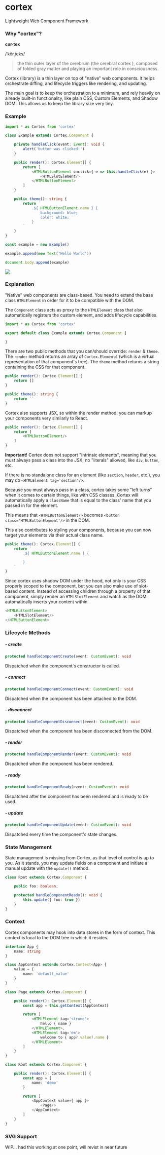 # cortex
Lightweight Web Component Framework

### Why "cortex"?
**cor·tex**

/ˈkôrˌteks/

> the thin outer layer of the cerebrum (the cerebral cortex ), composed of folded gray matter and playing an important role in consciousness.

Cortex (library) is a thin layer on top of "native" web components. It helps orchestrate diffing, and lifecycle triggers like rendering, and updating.

The main goal is to keep the orchestration to a minimum, and rely heavily on already built-in functionality, like plain CSS, Custom Elements, and Shadow DOM. This allows us to keep the library size very tiny.

### Example
```typescript
import * as Cortex from 'cortex'

class Example extends Cortex.Component {

    private handleClick(event: Event): void {
        alert('button was clicked!')
    }

    public render(): Cortex.Element[] {
        return [
            <HTMLButtonElement onclick={ e => this.handleClick(e) }>
                <HTMLSlotElement/>
            </HTMLButtonElement>
        ]
    }

    public theme(): string {
        return `
            .${ HTMLButtonElement.name } {
                background: blue;
                color: white;
            }
        `
    }
}

const example = new Example()

example.append(new Text('Hello World'))

document.body.append(example)
```

![](https://i.imgur.com/6nMCuib.png)

### Explanation
"Native" web components are class-based. You need to extend the base class `HTMLElement` in order for it to be compatible with the DOM.

The `Component` class acts as proxy to the `HTMLElement` class that also automatically registers the custom element, and adds lifecycle capabilities.

```typescript
import * as Cortex from 'cortex'

export default class Example extends Cortex.Component {

}
```

There are two public methods that you can/should override: `render` & `theme`. The `render` method returns an array of `Cortex.Element`s (which is a virtual representation of that component's tree). The `theme` method returns a string containing the CSS for that component.

```typescript
public render(): Cortex.Element[] {
    return []
}

public theme(): string {
    return ``
}
```

Cortex also supports JSX, so within the render method, you can markup your components very similarly to React.

```typescript
public render(): Cortex.Element[] {
    return [
        <HTMLButtonElement/>
    ]
}
```

**Important!** Cortex does not support "intrinsic elements", meaning that you must always pass a class into the JSX; no "literals" allowed, like `div`, `button`, etc.

If there is no standalone class for an element (like `section`, `header`, etc.), you may do `<HTMLElement tag='section'/>`.

Because you must always pass in a class, cortex takes some "left turns" when it comes to certain things, like with CSS classes. Cortex will automatically apply a `className` that is equal to the class' name that you passed in for the element.

This means that `<HTMLButtonElement/>` becomes `<button class='HTMLButtonElement'/>` in the DOM.

This also contributes to styling your components, because you can now target your elements via their actual class name.

```typescript
public theme(): Cortex.Element[] {
    return `
        .${ HTMLButtonElement.name } {

        }
    `
}
```

Since cortex uses shadow DOM under the hood, not only is your CSS properly scoped to the component, but you can also make use of slot-based content. Instead of accessing children through a property of that component, simply render an `HTMLSlotElement` and watch as the DOM automatically inserts your content within.

```typescript
<HTMLButtonElement>
    <HTMLSlotElement/>
</HTMLButtonElement>
```

### Lifecycle Methods

##### - create
```typescript
protected handleComponentCreate(event: CustomEvent): void
```
Dispatched when the component's constructor is called.

##### - connect
```typescript
protected handleComponentConnect(event: CustomEvent): void
```
Dispatched when the component has been attached to the DOM.

##### - disconnect
```typescript
protected handleComponentDisconnect(event: CustomEvent): void
```
Dispatched when the component has been disconnected from the DOM.

##### - render
```typescript
protected handleComponentRender(event: CustomEvent): void
```
Dispatched when the component has been rendered.

##### - ready
```typescript
protected handleComponentReady(event: CustomEvent): void
```
Dispatched after the component has been rendered and is ready to be used.

##### - update
```typescript
protected handleComponentUpdate(event: CustomEvent): void
```
Dispatched every time the component's state changes.

### State Management
State management is missing from Cortex, as that level of control is up to you. As it stands, you may update fields on a component and initiate a manual update with the `update()` method.

```typescript
class Root extends Cortex.Component {

    public foo: boolean;

    protected handleComponentReady(): void {
        this.update({ foo: true })
    }
}
```

### Context
Cortex components may hook into data stores in the form of context. This context is local to the DOM tree in which it resides.

```typescript
interface App {
    name: string
}

class AppContext extends Cortex.Context<App> {
    value = {
        name: 'default_value'
    }
}
```

```typescript
class Page extends Cortex.Component {

    public render(): Cortex.Element[] {
        const app = this.getContext(AppContext)

        return [
            <HTMLElement tag='strong'>
                hello { name }
            </HTMLElement>,
            <HTMLElement tag='em'>
                welcome to { app?.value?.name }
            </HTMLElement>
        ]
    }
}
```

```typescript
class Root extends Cortex.Component {

    public render(): Cortex.Element[] {
        const app = { 
            name: 'demo' 
        }

        return [
            <AppContext value={ app }>
                <Page/>
            </AppContext>
        ]
    }
}
```

### SVG Support
WIP... had this working at one point, will revist in near future

